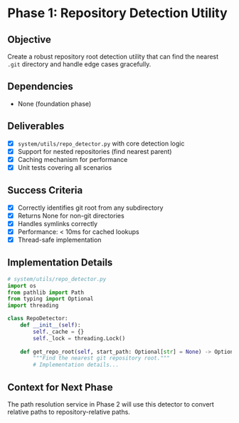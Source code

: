 # Phase 1: Repository Detection Utility

## Objective
Create a robust repository root detection utility that can find the nearest `.git` directory and handle edge cases gracefully.

## Dependencies
- None (foundation phase)

## Deliverables
- [x] `system/utils/repo_detector.py` with core detection logic
- [x] Support for nested repositories (find nearest parent)
- [x] Caching mechanism for performance
- [x] Unit tests covering all scenarios

## Success Criteria
- [x] Correctly identifies git root from any subdirectory
- [x] Returns None for non-git directories
- [x] Handles symlinks correctly
- [x] Performance: < 10ms for cached lookups
- [x] Thread-safe implementation

## Implementation Details

```python
# system/utils/repo_detector.py
import os
from pathlib import Path
from typing import Optional
import threading

class RepoDetector:
    def __init__(self):
        self._cache = {}
        self._lock = threading.Lock()
    
    def get_repo_root(self, start_path: Optional[str] = None) -> Optional[Path]:
        """Find the nearest git repository root."""
        # Implementation details...
```

## Context for Next Phase
The path resolution service in Phase 2 will use this detector to convert relative paths to repository-relative paths.